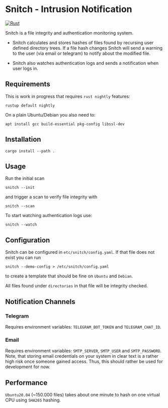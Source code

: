 Snitch - Intrusion Notification
===============================

[![Rust](https://github.com/HerrMuellerluedenscheid/snitch/actions/workflows/rust.yml/badge.svg)](https://github.com/HerrMuellerluedenscheid/snitch/actions/workflows/rust.yml)

Snitch is a file integrity and authentication monitoring system.

 * Snitch calculates and stores hashes of files found by recursing user defined directory trees. If a file hash changes Snitch will send a warning to the user (via email or telegram) to notify about the modified file.

 * Snitch also watches authentication logs and sends a notification when user logs in.

Requirements
------------

This is work in progress that requires `rust nightly` features:

```
rustup default nightly
```

On a plain Ubuntu/Debian you also need to:

```
apt install gcc build-essential pkg-config libssl-dev
```

Installation
------------

```
cargo install --path .
```

Usage
-----

Run the initial scan
```
snitch --init
```

and trigger a scan to verify file integrity with
```
snitch --scan
```

To start watching authentication logs use:
```
snitch --watch
```

Configuration
-------------

Snitch can be configured in `etc/snitch/config.yaml`. If that file does not exist you can run

```
snitch --demo-config > /etc/snitch/config.yaml
```
to create a template that should be fine on `Ubuntu` and `Debian`.

All files found under `directories` in that file will be integrity checked. 

## Notification Channels

### Telegram

   Requires environment variables: `TELEGRAM_BOT_TOKEN` and `TELEGRAM_CHAT_ID`.

### Email

   Requires environment variables: `SMTP_SERVER`, `SMTP_USER` and `SMTP_PASSWORD`. Note, that storing email credentials on your system in clear text is a rather high risk once someone gained access. Thus, this should rather be used for development for now.

Performance
-----------

`Ubuntu20.04` (~150.000 files) takes about one minute to hash on one virtual CPU using `SHA265` hashing.
